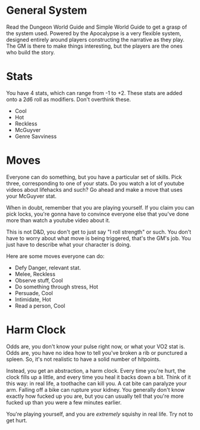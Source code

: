 # General System

Read the Dungeon World Guide and Simple World Guide to get a grasp of the system
used. Powered by the Apocalypse is a very flexible system, designed entirely
around players constructing the narrative as they play. The GM is there to make
things interesting, but the players are the ones who build the story.

# Stats

You have 4 stats, which can range from -1 to +2. These stats are added onto a
2d6 roll as modifiers. Don't overthink these. 

- Cool
- Hot
- Reckless
- McGuyver
- Genre Savviness

# Moves

Everyone can do something, but you have a particular set of skills. Pick
three, corresponding to one of your stats. Do you watch a lot of youtube videos
about lifehacks and such? Go ahead and make a move that uses your McGuyver stat.

When in doubt, remember that you are playing yourself. If you claim you can pick
locks, you're gonna have to convince everyone else that you've done more than
watch a youtube video about it.

This is not D&D, you don't get to just say "I roll strength" or such. You don't
have to worry about what move is being triggered, that's the GM's job. You just
have to describe what your character is doing.

Here are some moves everyone can do:

- Defy Danger, relevant stat. 
- Melee, Reckless
- Observe stuff, Cool
- Do something through stress, Hot
- Persuade, Cool
- Intimidate, Hot
- Read a person, Cool

# Harm Clock

Odds are, you don't know your pulse right now, or what your VO2 stat is. Odds
are, you have no idea how to tell you've broken a rib or punctured a spleen. So,
it's not realistic to have a solid number of hitpoints.

Instead, you get an abstraction, a harm clock. Every time you're hurt, the clock
fills up a little, and every time you heal it backs down a bit. Think of it this
way: in real life, a toothache can kill you. A cat bite can paralyze your arm.
Falling off a bike can rupture your kidney. You generally don't know exactly how
fucked up you are, but you can usually tell that you're more fucked up than
you were a few minutes earlier.

You're playing yourself, and you are *extremely* squishy in real life. Try not
to get hurt.
